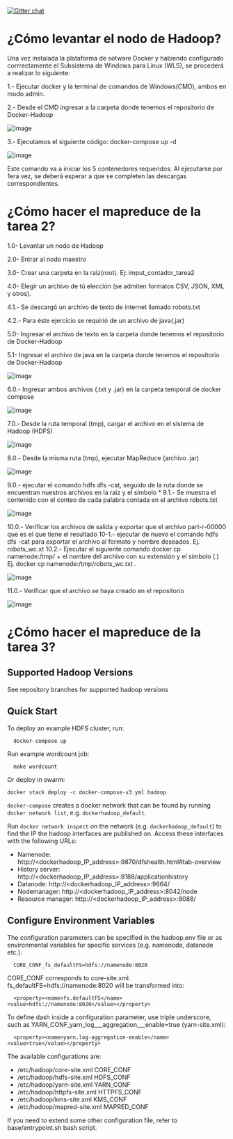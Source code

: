 [![Gitter chat](https://badges.gitter.im/gitterHQ/gitter.png)](https://gitter.im/big-data-europe/Lobby)

# ¿Cómo levantar el nodo de Hadoop?

Una vez instalada la plataforma de sotware Docker y habiendo configurado corrrectamente el Subsistema de Windows para Linux (WLS), se procederá a realizar lo siguiente:

1.- Ejecutar docker y la terminal de comandos de Windows(CMD), ambos en modo admin.

2.- Desde el CMD ingresar a la carpeta donde tenemos el repositorio de Docker-Hadoop

![image](https://github.com/user-attachments/assets/115748a8-552d-4083-ac99-fe49a7965fbf)

3.- Ejecutamos el siguiente código: docker-compose up -d

![image](https://github.com/user-attachments/assets/58c595d0-766b-411d-9dc4-f4be98d52a9e)

Este comando va a iniciar los 5 contenedores requeridos. Al ejecutarse por 1era vez, se deberá esperar a que se completen las descargas correspondientes.

# ¿Cómo hacer el mapreduce de la tarea 2?

1.0- Levantar un nodo de Hadoop

2.0- Entrar al nodo maestro

3.0- Crear una carpeta en la raiz(root). Ej: imput_contador_tarea2

4.0- Elegir un archivo de tú elección (se admiten formatos CSV, JSON, XML y otros).

4.1.- Se descargó un archivo de texto de internet llamado robots.txt

4.2.- Para éste ejercicio se requirió de un archivo de java(.jar)

5.0- Ingresar el archivo de texto en la carpeta donde tenemos el repositorio de Docker-Hadoop

5.1- Ingresar el archivo de java en la carpeta donde tenemos el repositorio de Docker-Hadoop

![image](https://github.com/user-attachments/assets/08bd9e19-d25b-482b-aa8d-83be0dd574ca)

6.0.- Ingresar ambos archivos (.txt y .jar) en la carpeta temporal de docker compose

![image](https://github.com/user-attachments/assets/21253196-d636-49d3-b6e6-c0f5e33bb12d)

7.0.- Desde la ruta temporal (tmp), cargar el archivo en el sistema de Hadoop (HDFS)

![image](https://github.com/user-attachments/assets/44671f7d-12e0-488b-8423-a1081bdf6ebb)

8.0.- Desde la misma ruta (tmp), ejecutar MapReduce (archivo .jar)

![image](https://github.com/user-attachments/assets/03708abf-14e7-4a55-9b62-73f8a0b2b5b9)

9.0.- ejecutar el comando hdfs dfs -cat, seguido de la ruta donde se encuentran nuestros archivos en la raiz y el símbolo *
9.1.- Se muestra el contenido con el conteo de cada palabra contada en el archivo robots.txt

![image](https://github.com/user-attachments/assets/fbc58355-2715-46dd-97fc-a513829ab0ed)

10.0.- Verificar los archivos de salida y exportar que el archivo part-r-00000 que es el que tiene el resultado
10-1.- ejecutar de nuevo el comando hdfs dfs -cat para exportar el archivo al formato y nombre deseados. Ej. robots_wc.xt
10.2.- Ejecutar el siguiente comando docker cp namenode:/tmp/ + el nombre del archivo con su extensión y el símbolo (.)
Ej. docker cp namenode:/tmp/robots_wc.txt .

![image](https://github.com/user-attachments/assets/8e3235ea-9280-43e6-aff6-74feacf8ffed)

11.0.- Verificar que el archivo se haya creado en el repositorio

![image](https://github.com/user-attachments/assets/1f9ff6f2-ee72-4e91-8740-cbf73958e74f)


# ¿Cómo hacer el mapreduce de la tarea 3?

## Supported Hadoop Versions
See repository branches for supported hadoop versions

## Quick Start

To deploy an example HDFS cluster, run:
```
  docker-compose up
```

Run example wordcount job:
```
  make wordcount
```

Or deploy in swarm:
```
docker stack deploy -c docker-compose-v3.yml hadoop
```

`docker-compose` creates a docker network that can be found by running `docker network list`, e.g. `dockerhadoop_default`.

Run `docker network inspect` on the network (e.g. `dockerhadoop_default`) to find the IP the hadoop interfaces are published on. Access these interfaces with the following URLs:

* Namenode: http://<dockerhadoop_IP_address>:9870/dfshealth.html#tab-overview
* History server: http://<dockerhadoop_IP_address>:8188/applicationhistory
* Datanode: http://<dockerhadoop_IP_address>:9864/
* Nodemanager: http://<dockerhadoop_IP_address>:8042/node
* Resource manager: http://<dockerhadoop_IP_address>:8088/

## Configure Environment Variables

The configuration parameters can be specified in the hadoop.env file or as environmental variables for specific services (e.g. namenode, datanode etc.):
```
  CORE_CONF_fs_defaultFS=hdfs://namenode:8020
```

CORE_CONF corresponds to core-site.xml. fs_defaultFS=hdfs://namenode:8020 will be transformed into:
```
  <property><name>fs.defaultFS</name><value>hdfs://namenode:8020</value></property>
```
To define dash inside a configuration parameter, use triple underscore, such as YARN_CONF_yarn_log___aggregation___enable=true (yarn-site.xml):
```
  <property><name>yarn.log-aggregation-enable</name><value>true</value></property>
```

The available configurations are:
* /etc/hadoop/core-site.xml CORE_CONF
* /etc/hadoop/hdfs-site.xml HDFS_CONF
* /etc/hadoop/yarn-site.xml YARN_CONF
* /etc/hadoop/httpfs-site.xml HTTPFS_CONF
* /etc/hadoop/kms-site.xml KMS_CONF
* /etc/hadoop/mapred-site.xml  MAPRED_CONF

If you need to extend some other configuration file, refer to base/entrypoint.sh bash script.

